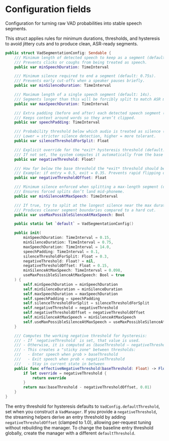 # Configuration fields

Configuration for turning raw VAD probabilities into stable speech segments.

This struct applies rules for minimum durations, thresholds, and hysteresis to avoid jittery cuts and to produce clean, ASR-ready segments.

```swift
public struct VadSegmentationConfig: Sendable {
    /// Minimum length of detected speech to keep as a segment (default: 0.15s).
    /// Prevents clicks or coughs from being treated as speech.
    public var minSpeechDuration: TimeInterval

    /// Minimum silence required to end a segment (default: 0.75s).
    /// Prevents early cut-offs when a speaker pauses briefly.
    public var minSilenceDuration: TimeInterval

    /// Maximum length of a single speech segment (default: 14s).
    /// Segments longer than this will be forcibly split to match ASR model limits.
    public var maxSpeechDuration: TimeInterval

    /// Extra padding (before and after) each detected speech segment (default: 0.1s).
    /// Keeps context around words so they aren’t clipped.
    public var speechPadding: TimeInterval

    /// Probability threshold below which audio is treated as silence (default: 0.3).
    /// Lower = stricter silence detection, higher = more tolerant.
    public var silenceThresholdForSplit: Float

    /// Explicit override for the *exit* hysteresis threshold (default: nil).
    /// If not set, the system computes it automatically from the base threshold minus `negativeThresholdOffset`.
    public var negativeThreshold: Float?

    /// How far below the base threshold the *exit* threshold should be (default: 0.15).
    /// Example: if entry = 0.5, exit = 0.35. Prevents rapid flipping on noisy inputs.
    public var negativeThresholdOffset: Float

    /// Minimum silence enforced when splitting a max-length segment (default: 0.098s).
    /// Ensures forced splits don’t land mid-phoneme.
    public var minSilenceAtMaxSpeech: TimeInterval

    /// If true, try to split at the longest silence near the max duration cutoff.
    /// Produces cleaner segment boundaries compared to a hard cut.
    public var useMaxPossibleSilenceAtMaxSpeech: Bool

    public static let `default` = VadSegmentationConfig()

    public init(
        minSpeechDuration: TimeInterval = 0.15,
        minSilenceDuration: TimeInterval = 0.75,
        maxSpeechDuration: TimeInterval = 14.0,
        speechPadding: TimeInterval = 0.1,
        silenceThresholdForSplit: Float = 0.3,
        negativeThreshold: Float? = nil,
        negativeThresholdOffset: Float = 0.15,
        minSilenceAtMaxSpeech: TimeInterval = 0.098,
        useMaxPossibleSilenceAtMaxSpeech: Bool = true
    ) {
        self.minSpeechDuration = minSpeechDuration
        self.minSilenceDuration = minSilenceDuration
        self.maxSpeechDuration = maxSpeechDuration
        self.speechPadding = speechPadding
        self.silenceThresholdForSplit = silenceThresholdForSplit
        self.negativeThreshold = negativeThreshold
        self.negativeThresholdOffset = negativeThresholdOffset
        self.minSilenceAtMaxSpeech = minSilenceAtMaxSpeech
        self.useMaxPossibleSilenceAtMaxSpeech = useMaxPossibleSilenceAtMaxSpeech
    }

    /// Computes the working negative threshold for hysteresis:
    /// - If `negativeThreshold` is set, that value is used.
    /// - Otherwise, it is computed as (baseThreshold – negativeThresholdOffset).
    /// - This creates a "sticky zone" between thresholds:
    ///   - Enter speech when prob > baseThreshold
    ///   - Exit speech when prob < negativeThreshold
    ///   - Stay in current state in between
    public func effectiveNegativeThreshold(baseThreshold: Float) -> Float {
        if let override = negativeThreshold {
            return override
        }
        return max(baseThreshold - negativeThresholdOffset, 0.01)
    }
}
```

The entry threshold for hysteresis defaults to `VadConfig.defaultThreshold`, set when you construct a
`VadManager`. If you provide a `negativeThreshold`, the streaming helpers derive an entry threshold
by adding `negativeThresholdOffset` (clamped to 1.0), allowing per-request tuning without rebuilding
the manager. To change the baseline entry threshold globally, create the manager with a different
`defaultThreshold`.
